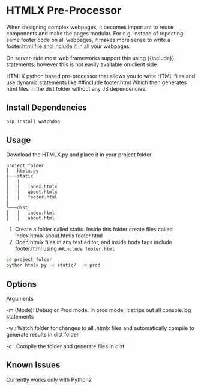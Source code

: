 # HTMLX Pre-Processor

When designing complex webpages, it becomes important to reuse components and make the pages modular.  For e.g. instead of repeating same footer code on all webpages, it makes more sense to write a footer.html file and include it in all your webpages.

On server-side most web frameworks support this using {{include}} statements; however this is not easily available on client side.  

HTMLX python based pre-processor that allows you to write HTML files and use dynamic statements like ##include footer.html Which then generates html files in the dist folder without any JS dependencies. 

## Install Dependencies

```bash
pip install watchdog
```

## Usage
Download the HTMLX.py and place it in your project folder 
```
project_folder
│   htmlx.py
|───static
|   |   
│   |   index.htmlx
|   |   about.htmlx
|   |   footer.html
│
└───dist
│   │   index.html
│   │   about.html
```

1. Create  a folder called static. Inside this folder create files called index.htmlx   about.htmlx  footer.html
2. Open htmlx files in any text editor, and inside body tags include footer.html using 
`
##include footer.html
`

```bash
cd project_folder
python htmlx.py -c static/  -m prod
```

## Options
Arguments

-m (Mode):  Debug or Prod mode. In prod mode, it strips out all console.log statements

-w <folder>: Watch folder for changes to all .htmlx files and automatically compile to generate results in dist folder

-c <folder>: Compile the folder and generate files in dist


## Known Issues
Currently works only with Python2